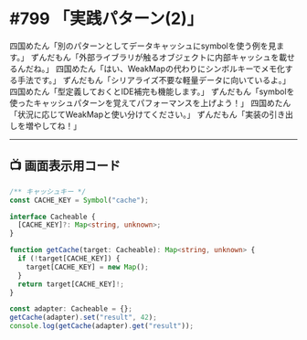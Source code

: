 # #799 「実践パターン(2)」

四国めたん「別のパターンとしてデータキャッシュにsymbolを使う例を見ます。」
ずんだもん「外部ライブラリが触るオブジェクトに内部キャッシュを載せるんだね。」
四国めたん「はい、WeakMapの代わりにシンボルキーでメモ化する手法です。」
ずんだもん「シリアライズ不要な軽量データに向いているよ。」
四国めたん「型定義しておくとIDE補完も機能します。」
ずんだもん「symbolを使ったキャッシュパターンを覚えてパフォーマンスを上げよう！」
四国めたん「状況に応じてWeakMapと使い分けてください。」
ずんだもん「実装の引き出しを増やしてね！」

---

## 📺 画面表示用コード

```typescript
/** キャッシュキー */
const CACHE_KEY = Symbol("cache");

interface Cacheable {
  [CACHE_KEY]?: Map<string, unknown>;
}

function getCache(target: Cacheable): Map<string, unknown> {
  if (!target[CACHE_KEY]) {
    target[CACHE_KEY] = new Map();
  }
  return target[CACHE_KEY]!;
}

const adapter: Cacheable = {};
getCache(adapter).set("result", 42);
console.log(getCache(adapter).get("result"));
```

